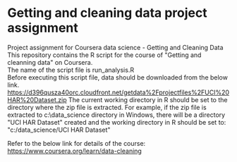 # Getting and cleaning data project assignment
Project assignment for Coursera data science - Getting and Cleaning Data
This repository contains the R script for the course of "Getting and cleanning data" on Coursera.
<br>
The name of the script file is run_analysis.R
<br>
Before executing this script file, data should be downloaded from the below link.
https://d396qusza40orc.cloudfront.net/getdata%2Fprojectfiles%2FUCI%20HAR%20Dataset.zip
The current working directory in R should be set to the directory where the zip file is extracted. For example, if the zip file is extracted to c:\data_science directory in Windows, there will be a directory "UCI HAR Dataset" created and the working directory in R should be set to: "c:/data_science/UCI HAR Dataset"

Refer to the below link for details of the course:
https://www.coursera.org/learn/data-cleaning
